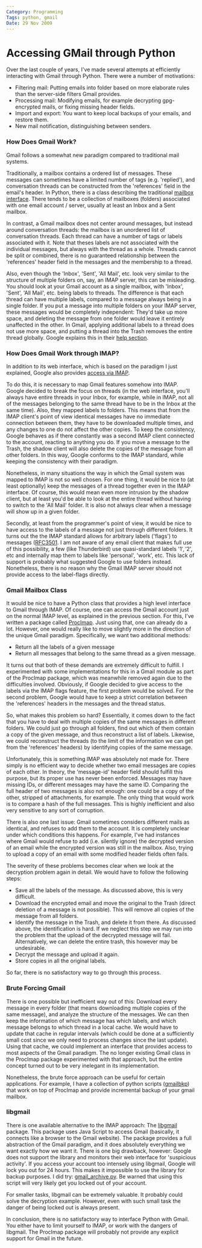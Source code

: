 ```yaml
---
Category: Programming
Tags: python, gmail
Date: 29 Nov 2009
---
```


# Accessing GMail through Python

Over the last couple of years, I've made several attempts at efficiently
interacting with Gmail through Python. There were a number of motivations:

* Filtering mail: Putting emails into folder based on more elaborate rules than
  the server-side filters Gmail provides.
* Processing mail: Modifying emails, for example decrypting gpg-encrypted
  mails, or fixing missing header fields.
* Import and export: You want to keep local backups of your emails, and restore
  them.
* New mail notification, distinguishing between senders.

### How Does Gmail Work? ###

Gmail follows a somewhat new paradigm compared to traditional mail systems.

Traditionally, a mailbox contains a ordered list of messages. These messages
can sometimes have a limited number of tags (e.g. 'replied'), and conversation
threads can be constructed from the 'references' field in the email's
header. In Python, there is a class describing the traditional [mailbox
interface](http://docs.python.org/library/mailbox.html). There tends to be a
collection of mailboxes (folders) associated with one email account / server,
usually at least an Inbox and a Sent mailbox.

In contrast, a Gmail mailbox does not center around messages, but instead
around conversation threads: the mailbox is an unordered list of conversation
threads. Each thread can have a number of tags or labels associated with it.
Note that theses labels are not associated with the individual messages, but
always with the thread as a whole. Threads cannot be split or combined, there
is no guaranteed relationship between the 'references' header field in
the messages and the membership to a thread.

Also, even though the 'Inbox', 'Sent', 'All Mail', etc. look very similar to
the structure of multiple folders on, say, an IMAP server, this can be
misleading. You should look at your Gmail account as a single mailbox, with
'Inbox', 'Sent', 'All Mail', etc.  being labels to threads.
The difference is that each thread can have multiple labels, compared to a
message always being in a single folder.  If you put a message into multiple
folders on your IMAP server, these messages would be completely independent:
They'd take up more space, and deleting the message from one folder would
leave it entirely unaffected in the other. In Gmail, applying additional labels
to a thread does not use more space, and putting a thread into the Trash
removes the entire thread globally. Google explains this in their [help
section](http://mail.google.com/support/bin/answer.py?hl=en&amp;answer=10708).

### How Does Gmail Work through IMAP? ###

In addition to its web interface, which is based on the paradigm I just
explained, Google also provides [access via
IMAP](http://mail.google.com/support/bin/topic.py?topic=12806).

To do this, it is necessary to map Gmail features somehow into IMAP. Google
decided to break the focus on threads (in the web interface, you'll always
have entire threads in your Inbox, for example, while in IMAP, not all of the
messages belonging to the same thread have to be in the Inbox at the same
time). Also, they mapped labels to folders. This means that from the IMAP
client's point of view identical messages have no immediate connection
between them, they have to be downloaded multiple times, and any changes to one
do not affect the other copies. To keep the consistency, Google behaves as if
there constantly was a second IMAP client connected to the account, reacting to
anything you do. If you move a message to the Trash, the shadow client will
also delete the copies of the message from all other folders. In this way,
Google conforms to the IMAP standard, while keeping the consistency with their
paradigm.

Nonetheless, in many situations the way in which the Gmail system was mapped to
IMAP is not so well chosen. For one thing, it would be nice to (at least
optionally) keep the messages of a thread together even in the IMAP interface.
Of course, this would mean even more intrusion by the shadow client, but at
least you'd be able to look at the entire thread without having to switch to
the 'All Mail' folder. It is also not always clear when a message will
show up in a given folder.

Secondly, at least from the programmer's point of view, it would be nice to
have access to the labels of a message not just through different folders. It
turns out the the IMAP standard allows for arbitrary labels ('flags') to
messages ([RFC3501](http://tools.ietf.org/html/rfc3501#section-2.3.2).  I am
not aware of any email client that makes full use of this possibility, a few
(like Thunderbird) use quasi-standard labels '$1', '$2', etc and
internally map them to labels like 'personal', 'work', etc. This
lack of support is probably what suggested Google to use folders instead.
Nonetheless, there is no reason why the Gmail IMAP server should not provide
access to the label-flags directly.

### Gmail Mailbox Class ###

It would be nice to have a Python class that provides a high level interface to
Gmail through IMAP. Of course, one can access the Gmail account just on the
normal IMAP level, as explained in the previous section. For this, I've
written a package called [ProcImap](http://github.com/goerz/procimap/).  Just
using that, one can already do a lot. However, one would really like to move
slightly more in the direction of the unique Gmail paradigm. Specifically, we
want two additional methods:

* Return all the labels of a given message
* Return all messages that belong to the same thread as a given message.

It turns out that both of these demands are extremely difficult to fulfill. I
experimented with some implementations for this in a Gmail module as part of
the ProcImap package, which was meanwhile removed again due to the difficulties
involved. Obviously, if Google decided to give access to the labels via the
IMAP flags feature, the first problem would be solved. For the second problem,
Google would have to keep a strict correlation between the 'references'
headers in the messages and the thread status.

So, what makes this problem so hard? Essentially, it comes down to the fact
that you have to deal with multiple copies of the same messages in different
folders. We could just go through all folders, find out which of them contain a
copy of the given message, and thus reconstruct a list of labels. Likewise, we
could reconstruct the threads (to the limit of the information we can get from
the 'references' headers) by identifying copies of the same message.

Unfortunately, this is something IMAP was absolutely not made for. There simply
is no efficient way to decide whether two email messages are copies of each
other. In theory, the 'message-id' header field should fulfill this
purpose, but its proper use has never been enforced. Messages may have missing
IDs, or different messages may have the same ID. Comparing the full header of
two messages is also not enough: one could be a copy of the other, stripped of
attachments, for example. The only thing that would work is to compare a hash
of the full messages. This is highly inefficient and also very sensitive to any
sort of corruption.

There is also one last issue: Gmail sometimes considers different mails as
identical, and refuses to add them to the account. It is completely unclear
under which conditions this happens. For example, I've had instances where
Gmail would refuse to add (i.e. silently ignore) the decrypted version of an
email while the encrypted version was still in the mailbox. Also, trying to
upload a copy of an email with some modified header fields often fails.

The severity of these problems becomes clear when we look at the decryption
problem again in detail. We would have to follow the following steps:

* Save all the labels of the message. As discussed above, this is very
  difficult.
* Download the encrypted email and move the original to the Trash (direct
  deletion of a message is not possible). This will remove all copies of the
  message from all folders.
* Identify the message in the Trash, and delete it from there. As discussed
  above, the identification is hard. If we neglect this step we may run into
  the problem that the upload of the decrypted message will fail.
  Alternatively, we can delete the entire trash, this however may be
  undesirable.
* Decrypt the message and upload it again.
* Store copies in all the original labels.

So far, there is no satisfactory way to go through this process.

### Brute Forcing Gmail ###

There is one possible but inefficient way out of this: Download every message
in every folder (that means downloading multiple copies of the same message),
and analyze the structure of the messages. We can then keep the information of
which message has which labels, and which message belongs to which thread in a
local cache. We would have to update that cache in regular intervals (which
could be done at a sufficiently small cost since we only need to process
changes since the last update). Using that cache, we could implement an
interface that provides access to most aspects of the Gmail paradigm. The no
longer existing Gmail class in the ProcImap package experimented with that
approach, but the entire concept turned out to be very inelegant in its
implementation.

Nonetheless, the brute force approach can be useful for certain applications.
For example, I have a collection of python scripts
([gmailbkp](http://github.com/goerz/gmailbkp)) that work on top of ProcImap and
provide incremental backup of your gmail mailbox.

### libgmail ###

There is one available alternative to the IMAP approach: The
[libgmail](http://libgmail.sourceforge.net/) package. This package uses Java
Script to access Gmail (basically, it connects like a browser to the Gmail
website). The package provides a full abstraction of the Gmail paradigm, and it
does absolutely everything we want exactly how we want it. There is one big
drawback, however: Google does not support the library and monitors their web
interface for 'suspicious activity'. If you access your account too
intensely using libgmail, Google will lock you out for 24 hours. This makes it
impossible to use the library for backup purposes.  I did try:
[gmail_archive.py](http://github.com/goerz/gmail_archive.py).  Be warned that
using this script will very likely get you locked out of your account.

For smaller tasks, libgmail can be extremely valuable. It probably could solve
the decryption example. However, even with such small task the danger of being
locked out is always present.

In conclusion, there is no satisfactory way to interface Python with Gmail. You
either have to limit yourself to IMAP, or work with the dangers of libgmail.
The ProcImap package will probably not provide any explicit support for Gmail
in the future.
